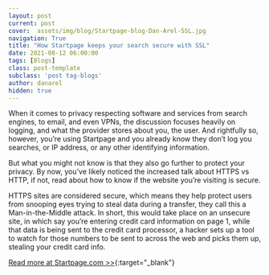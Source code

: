```yaml
---
layout: post
current: post
cover:  assets/img/blog/Startpage-blog-Dan-Arel-SSL.jpg
navigation: True
title: "How Startpage keeps your search secure with SSL"
date: 2021-08-12 06:00:00
tags: [Blogs]
class: post-template
subclass: 'post tag-blogs'
author: danarel
hidden: true
---
```


When it comes to privacy respecting software and services from search engines, to email, and even VPNs, the discussion focuses heavily on logging, and what the provider stores about you, the user. And rightfully so, however, you’re using Startpage and you already know they don’t log you searches, or IP address, or any other identifying information.

But what you might not know is that they also go further to protect your privacy. By now, you’ve likely noticed the increased talk about HTTPS vs HTTP, if not, read about how to know if the website you’re visiting is secure.

HTTPS sites are considered secure, which means they help protect users from snooping eyes trying to steal data during a transfer, they call this a Man-in-the-Middle attack. In short, this would take place on an unsecure site, in which say you’re entering credit card information on page 1, while that data is being sent to the credit card processor, a hacker sets up a tool to watch for those numbers to be sent to across the web and picks them up, stealing your credit card info. 

[Read more at Startpage.com >>](https://www.startpage.com/privacy-please/privacy-advocate-articles/how-startpage-keeps-your-search-secure-with-ssl){:target="_blank"}